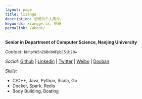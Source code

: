 ```yaml
---
layout: page
title: lxiange
description: 想哥的个人简介。
keywords: xiangge.lx, 想哥
permalink: /about/
---
```


**Senior in Department of Computer Science, Nanjing University**

*Contact:* `bHhpYW5nZUBnbWFpbC5jb20=`

*Social:* 
[Github](https://github.com/lxiange) 
\| [Linkedin](https://www.linkedin.com/in/lxiange) 
\| [Twitter](https://twitter.com/lxiange) 
\| [Weibo](http://weibo.com/lxiange)
\| [Douban](https://www.douban.com/people/lxiange/)

*Skills:* 
 
* C/C++, Java, Python, Scala, Go
* Docker, Spark, Redis
* Body Building, Boating
